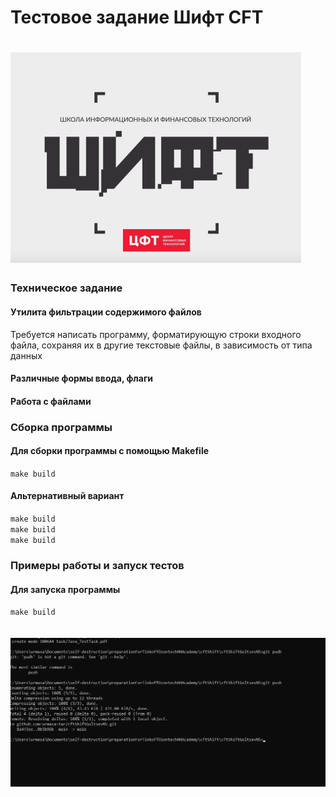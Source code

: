 <h1>Тестовое задание Шифт CFT<h1>
<img src="./img/shift.png" text="Logo">
<h3>Техническое задание</h3>
<h4>Утилита фильтрации содержимого файлов</h4>
<p>Требуется написать программу, форматирующую строки входного файла, сохраняя их в другие текстовые файлы, в зависимость от типа данных</p>
<h4>Различные формы ввода, флаги</h4>
<p></p>
<h4>Работа с файлами</h4>
<p></p>
<h3>Сборка программы</h3>
<h4>Для сборки программы с помощью Makefile</h4>
<code>make build</code>
<h4>Альтернативный вариант</h4>
<code>make build</code><br>
<code>make build</code><br>
<code>make build</code>
<h3>Примеры работы и запуск тестов</h3>
<h4>Для запуска программы</h4>
<code>make build</code><br>
<br>
<br>
<img src="./img/example01.png">